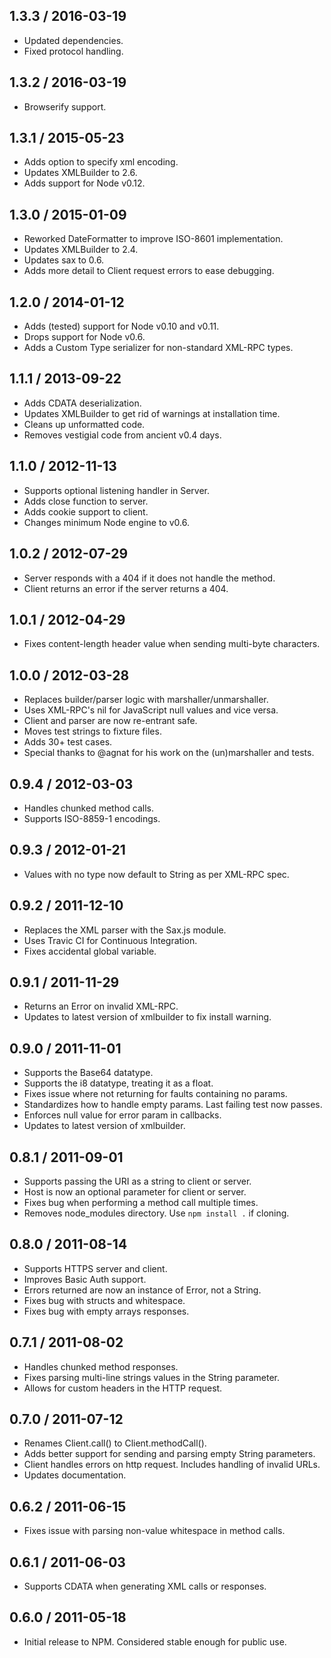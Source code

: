 ## 1.3.3 / 2016-03-19

 * Updated dependencies.
 * Fixed protocol handling.
 
## 1.3.2 / 2016-03-19

 * Browserify support.

## 1.3.1 / 2015-05-23

 * Adds option to specify xml encoding.
 * Updates XMLBuilder to 2.6.
 * Adds support for Node v0.12.

## 1.3.0 / 2015-01-09

 * Reworked DateFormatter to improve ISO-8601 implementation.
 * Updates XMLBuilder to 2.4.
 * Updates sax to 0.6.
 * Adds more detail to Client request errors to ease debugging.

## 1.2.0 / 2014-01-12

 * Adds (tested) support for Node v0.10 and v0.11.
 * Drops support for Node v0.6.
 * Adds a Custom Type serializer for non-standard XML-RPC types.

## 1.1.1 / 2013-09-22

 * Adds CDATA deserialization.
 * Updates XMLBuilder to get rid of warnings at installation time.
 * Cleans up unformatted code.
 * Removes vestigial code from ancient v0.4 days.

## 1.1.0 / 2012-11-13

 * Supports optional listening handler in Server.
 * Adds close function to server.
 * Adds cookie support to client.
 * Changes minimum Node engine to v0.6.

## 1.0.2 / 2012-07-29

 * Server responds with a 404 if it does not handle the method.
 * Client returns an error if the server returns a 404.

## 1.0.1 / 2012-04-29

 * Fixes content-length header value when sending multi-byte characters.

## 1.0.0 / 2012-03-28

 * Replaces builder/parser logic with marshaller/unmarshaller.
 * Uses XML-RPC's nil for JavaScript null values and vice versa.
 * Client and parser are now re-entrant safe.
 * Moves test strings to fixture files.
 * Adds 30+ test cases.
 * Special thanks to @agnat for his work on the (un)marshaller and tests.

## 0.9.4 / 2012-03-03

 * Handles chunked method calls.
 * Supports ISO-8859-1 encodings.

## 0.9.3 / 2012-01-21

 * Values with no type now default to String as per XML-RPC spec.

## 0.9.2 / 2011-12-10

 * Replaces the XML parser with the Sax.js module.
 * Uses Travic CI for Continuous Integration.
 * Fixes accidental global variable.

## 0.9.1 / 2011-11-29

 * Returns an Error on invalid XML-RPC.
 * Updates to latest version of xmlbuilder to fix install warning.

## 0.9.0 / 2011-11-01

 * Supports the Base64 datatype.
 * Supports the i8 datatype, treating it as a float.
 * Fixes issue where not returning for faults containing no params.
 * Standardizes how to handle empty params. Last failing test now passes.
 * Enforces null value for error param in callbacks.
 * Updates to latest version of xmlbuilder.

## 0.8.1 / 2011-09-01

 * Supports passing the URI as a string to client or server.
 * Host is now an optional parameter for client or server.
 * Fixes bug when performing a method call multiple times.
 * Removes node_modules directory. Use `npm install .` if cloning.

## 0.8.0 / 2011-08-14

 * Supports HTTPS server and client.
 * Improves Basic Auth support.
 * Errors returned are now an instance of Error, not a String.
 * Fixes bug with structs and whitespace.
 * Fixes bug with empty arrays responses.

## 0.7.1 / 2011-08-02

 * Handles chunked method responses.
 * Fixes parsing multi-line strings values in the String parameter.
 * Allows for custom headers in the HTTP request.

## 0.7.0 / 2011-07-12

 * Renames Client.call() to Client.methodCall().
 * Adds better support for sending and parsing empty String parameters.
 * Client handles errors on http request. Includes handling of invalid URLs.
 * Updates documentation.

## 0.6.2 / 2011-06-15

 * Fixes issue with parsing non-value whitespace in method calls.

## 0.6.1 / 2011-06-03

  * Supports CDATA when generating XML calls or responses.

## 0.6.0 / 2011-05-18

  * Initial release to NPM. Considered stable enough for public use.

